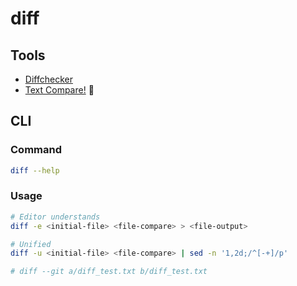 # diff

## Tools

- [Diffchecker](https://diffchecker.com/)
- [Text Compare!](https://text-compare.com/) 🌟

## CLI

### Command

```sh
diff --help
```

### Usage

```sh
# Editor understands
diff -e <initial-file> <file-compare> > <file-output>

# Unified
diff -u <initial-file> <file-compare> | sed -n '1,2d;/^[-+]/p'

# diff --git a/diff_test.txt b/diff_test.txt
```
